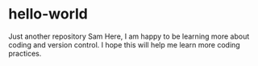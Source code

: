 # hello-world
Just another repository
Sam Here, I am happy to be learning more about coding and version control.
I hope this will help me learn more coding practices.
